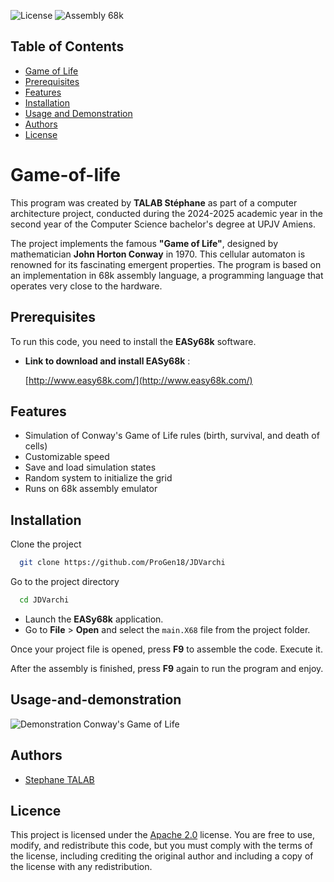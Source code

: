 ![License](https://img.shields.io/badge/license-Apache%202.0-blue) ![Assembly 68k](https://img.shields.io/badge/language-Assembly%2068k-yellow)


## Table of Contents

- [Game of Life](#game-of-life)
- [Prerequisites](#prerequisites)
- [Features](#Features)
- [Installation](#installation)
- [Usage and Demonstration](#usage-and-demonstration)
- [Authors](#authors)
- [License](#license)

# Game-of-life

This program was created by **TALAB Stéphane** as part of a computer architecture project, conducted during the 2024-2025 academic year in the second year of the Computer Science bachelor's degree at UPJV Amiens.

The project implements the famous **"Game of Life"**, designed by mathematician **John Horton Conway** in 1970. This cellular automaton is renowned for its fascinating emergent properties. The program is based on an implementation in 68k assembly language, a programming language that operates very close to the hardware.




## Prerequisites

To run this code, you need to install the **EASy68k** software.

- **Link to download and install EASy68k** :

  [http://www.easy68k.com/](http://www.easy68k.com/)


## Features

- Simulation of Conway's Game of Life rules (birth, survival, and death of cells)
- Customizable speed
- Save and load simulation states
- Random system to initialize the grid
- Runs on 68k assembly emulator


## Installation

Clone the project

```bash
  git clone https://github.com/ProGen18/JDVarchi
```

Go to the project directory

```bash
  cd JDVarchi
```


- Launch the **EASy68k** application.
- Go to **File** > **Open** and select the `main.X68` file from the project folder.


Once your project file is opened, press **F9** to assemble the code. Execute it.


After the assembly is finished, press **F9** again to run the program and enjoy.


## Usage-and-demonstration

![Demonstration Conway's Game of Life](https://pouch.jumpshare.com/preview/QAIOp5QARWMNKIfSW86VgRpEuuAtyPpGwcqEU5zZWTsOjMWbO1zCtv8yvPok4Qeg-XXJxOMdpmwj8QffV_MflT02Wne5xsuybODMpLQhqAs)

## Authors

- [Stephane TALAB](https://github.com/ProGen18)

## Licence

This project is licensed under the [Apache 2.0](https://www.apache.org/licenses/LICENSE-2.0) license.
You are free to use, modify, and redistribute this code, but you must comply with the terms of the license, including crediting the original author and including a copy of the license with any redistribution.

